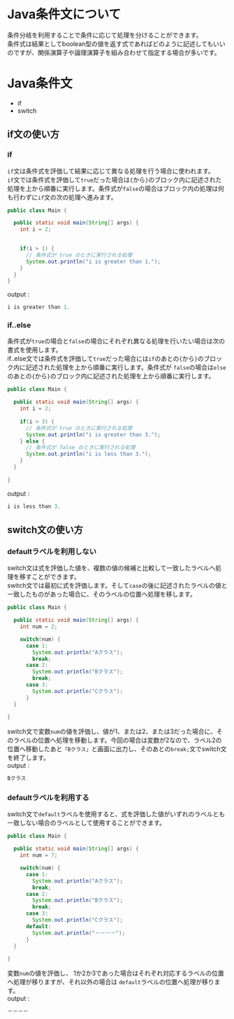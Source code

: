 # Java条件文について
条件分岐を利用することで条件に応じて処理を分けることができます。   
条件式は結果としてboolean型の値を返す式であればどのように記述してもいいのですが、関係演算子や論理演算子を組み合わせて指定する場合が多いです。

# Java条件文
- if
- switch

## if文の使い方

### if

`if`文は条件式を評価して結果に応じて異なる処理を行う場合に使われます。   
`if`文では条件式を評価して`true`だった場合は`{`から`}`のブロック内に記述された処理を上から順番に実行します。条件式が`false`の場合はブロック内の処理は何も行わずに`if`文の次の処理へ進みます。
```java
public class Main {

  public static void main(String[] args) {
    int i = 2;
    

    if(i > 1) {
      // 条件式が true のときに実行される処理
      System.out.println("i is greater than 1.");
    }
  }
}

```
output :
```java
i is greater than 1.
```

### if..else

条件式が`true`の場合と`false`の場合にそれぞれ異なる処理を行いたい場合は次の書式を使用します。   
if..else文では条件式を評価して`true`だった場合には`if`のあとの`{`から`}`のブロック内に記述された処理を上から順番に実行します。条件式が `false`の場合は`else`のあとの`{`から`}`のブロック内に記述された処理を上から順番に実行します。
```java
public class Main {

  public static void main(String[] args) {
    int i = 2;
    
    if(i > 3) {
      // 条件式が true のときに実行される処理
      System.out.println("i is greater than 3.");
    } else {
      // 条件式が false のときに実行される処理
      System.out.println("i is less than 3.");
    }
  }
  
}

```
output :
```java
i is less than 3.
```

## switch文の使い方

### defaultラベルを利用しない

switch文は式を評価した値を、複数の値の候補と比較して一致したラベルへ処理を移すことができます。   
switch文では最初に式を評価します。そして`case`の後に記述されたラベルの値と一致したものがあった場合に、そのラベルの位置へ処理を移します。
```java
public class Main {

  public static void main(String[] args) {
    int num = 2;

    switch(num) {
      case 1:
        System.out.println("Aクラス");
        break;
      case 2:
        System.out.println("Bクラス");
        break;
      case 3:
        System.out.println("Cクラス");
      }
  }
  
}

```
switch文で変数`num`の値を評価し、値が1、または2、または3だった場合に、そのラベルの位置へ処理を移動します。今回の場合は変数が2なので、ラベル2の位置へ移動したあと`「Bクラス」`と画面に出力し、そのあとの`break;`文でswitch文を終了します。   
output :
```java
Bクラス
```

### defaultラベルを利用する

switch文で`default`ラベルを使用すると、式を評価した値がいずれのラベルとも一致しない場合のラベルとして使用することができます。
```java
public class Main {

  public static void main(String[] args) {
    int num = 7;

    switch(num) {
      case 1:
        System.out.println("Aクラス");
        break;
      case 2:
        System.out.println("Bクラス");
        break;
      case 3:
        System.out.println("Cクラス");
      default:
        System.out.println("－－－－");
      }
  }
  
}

```
変数`num`の値を評価し、 1か2か3であった場合はそれぞれ対応するラベルの位置へ処理が移りますが、それ以外の場合は `default`ラベルの位置へ処理が移ります。   
output :
```java
－－－－
```